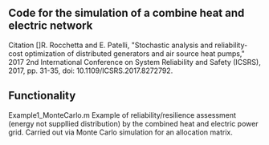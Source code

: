 ## Code for the simulation of a combine heat and electric network

Citation
[]R. Rocchetta and E. Patelli, "Stochastic analysis and reliability-cost optimization of distributed generators and air source heat pumps," 2017 2nd International Conference on System Reliability and Safety (ICSRS), 2017, pp. 31-35, doi: 10.1109/ICSRS.2017.8272792.



## Functionality
Example1_MonteCarlo.m  Example of reliability/resilience assessment (energy not suppllied distribution) by the combined heat and electric power grid. Carried out via Monte Carlo simulation for an allocation matrix.
 
 
